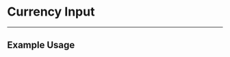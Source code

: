 <script lang="ts">
  import { CurrencyInput } from "/src/lib";
</script>


# Currency Input

---

## Example Usage

<CurrencyInput
  label="Enter some text"
  placeholder="Type right here"
  width="full"
  disabled={false}
/>

